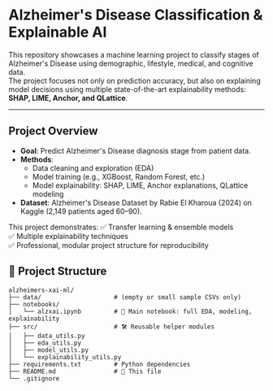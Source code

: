 # Alzheimer's Disease Classification & Explainable AI
This repository showcases a machine learning project to classify stages of Alzheimer's Disease using demographic, lifestyle, medical, and cognitive data.  
The project focuses not only on prediction accuracy, but also on explaining model decisions using multiple state-of-the-art explainability methods: **SHAP, LIME, Anchor, and QLattice**.

---

## Project Overview
- **Goal**: Predict Alzheimer's Disease diagnosis stage from patient data.
- **Methods**:
  - Data cleaning and exploration (EDA)
  - Model training (e.g., XGBoost, Random Forest, etc.)
  - Model explainability: SHAP, LIME, Anchor explanations, QLattice modeling
- **Dataset**: Alzheimer's Disease Dataset by Rabie El Kharoua (2024) on Kaggle (2,149 patients aged 60–90).

This project demonstrates:
✅ Transfer learning & ensemble models  
✅ Multiple explainability techniques  
✅ Professional, modular project structure for reproducibility


## 📂 Project Structure
```plaintext
alzheimers-xai-ml/
├── data/                    # (empty or small sample CSVs only)
├── notebooks/
│   └── alzxai.ipynb         # 📓 Main notebook: full EDA, modeling, explainability
├── src/                     # 🛠 Reusable helper modules
│   ├── data_utils.py
│   ├── eda_utils.py
│   ├── model_utils.py
│   └── explainability_utils.py                
├── requirements.txt         # Python dependencies
├── README.md                # 📖 This file
└── .gitignore
